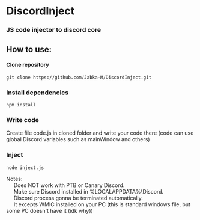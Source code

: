 # DiscordInject
### JS code injector to discord core

## How to use:

#### Clone repository
```
git clone https://github.com/Jabka-M/DiscordInject.git
```

### Install dependencies
```
npm install
```

### Write code
Create file code.js in cloned folder and write your code there (code can use global Discord variables such as mainWindow and others)

### Inject
```
node inject.js
```

Notes:  
&nbsp;&nbsp;&nbsp;&nbsp;&nbsp;Does NOT work with PTB or Canary Discord.  
&nbsp;&nbsp;&nbsp;&nbsp;&nbsp;Make sure Discord installed in %LOCALAPPDATA%\Discord.  
&nbsp;&nbsp;&nbsp;&nbsp;&nbsp;Discord process gonna be terminated automatically.  
&nbsp;&nbsp;&nbsp;&nbsp;&nbsp;It excepts WMIC installed on your PC (this is standard windows file, but some PC doesn't have it (idk why))
